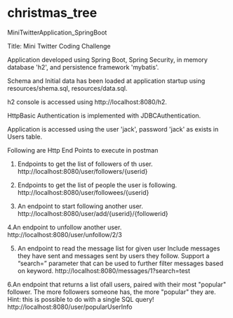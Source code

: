 # christmas_tree
MiniTwitterApplication_SpringBoot

Title: Mini Twitter Coding Challenge

Application developed using Spring Boot, Spring Security, in memory database 'h2', and persistence framework 'mybatis'.

Schema and Initial data has been loaded at application startup using resources/shema.sql, resources/data.sql.

h2 console is accessed using http://localhost:8080/h2. 

HttpBasic Authentication is implemented with JDBCAuthentication. 

Application is accessed using the user 'jack', password 'jack' as exists in Users table.

Following are Http End Points to execute in postman


1. Endpoints to get the list of followers of th user.
http://localhost:8080/user/followers/{userid}

2. Endpoints to get the list of people the user is following.
http://localhost:8080/user/followees/{userid}

3.  An endpoint to start following another user. 
http://localhost:8080/user/add/{userid}/{followerid}

4.An endpoint to unfollow another user. 
  http://localhost:8080/user/unfollow/2/3

5. An endpoint to read the message list for given user  Include messages they have sent and messages sent by users they     follow. Support a “search=” parameter that can be used to further filter messages based on keyword.
 http://localhost:8080/messages/1?search=test

6.An endpoint that returns a list ofall users, paired with their most "popular" follower. The more followers someone has, the more "popular" they are. Hint: this is possible to do with a single SQL query!
http://localhost:8080/user/popularUserInfo




